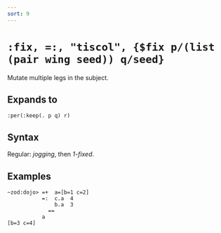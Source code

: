 ```yaml
---
sort: 9
---
```


# `:fix, =:, "tiscol", {$fix p/(list (pair wing seed)) q/seed}`

Mutate multiple legs in the subject.

## Expands to

```
:per(:keep(. p q) r)
```

## Syntax

Regular: *jogging*, then *1-fixed*.

## Examples

```
~zod:dojo> =+  a=[b=1 c=2]
           =:  c.a  4
               b.a  3
             ==
           a
[b=3 c=4]
```
